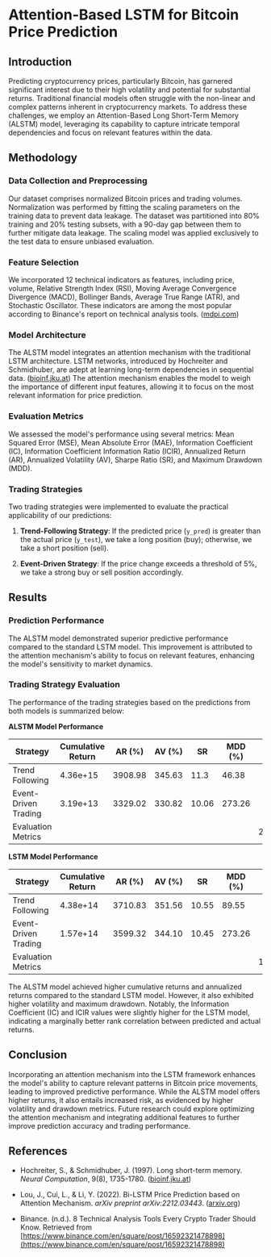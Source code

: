# Attention-Based LSTM for Bitcoin Price Prediction

## Introduction

Predicting cryptocurrency prices, particularly Bitcoin, has garnered significant interest due to their high volatility and potential for substantial returns. Traditional financial models often struggle with the non-linear and complex patterns inherent in cryptocurrency markets. To address these challenges, we employ an Attention-Based Long Short-Term Memory (ALSTM) model, leveraging its capability to capture intricate temporal dependencies and focus on relevant features within the data.

## Methodology

### Data Collection and Preprocessing

Our dataset comprises normalized Bitcoin prices and trading volumes. Normalization was performed by fitting the scaling parameters on the training data to prevent data leakage. The dataset was partitioned into 80% training and 20% testing subsets, with a 90-day gap between them to further mitigate data leakage. The scaling model was applied exclusively to the test data to ensure unbiased evaluation.

### Feature Selection

We incorporated 12 technical indicators as features, including price, volume, Relative Strength Index (RSI), Moving Average Convergence Divergence (MACD), Bollinger Bands, Average True Range (ATR), and Stochastic Oscillator. These indicators are among the most popular according to Binance's report on technical analysis tools. ([mdpi.com](https://www.mdpi.com/2079-8954/12/11/498))

### Model Architecture

The ALSTM model integrates an attention mechanism with the traditional LSTM architecture. LSTM networks, introduced by Hochreiter and Schmidhuber, are adept at learning long-term dependencies in sequential data. ([bioinf.jku.at](https://www.bioinf.jku.at/publications/older/2604.pdf)) The attention mechanism enables the model to weigh the importance of different input features, allowing it to focus on the most relevant information for price prediction.

### Evaluation Metrics

We assessed the model's performance using several metrics: Mean Squared Error (MSE), Mean Absolute Error (MAE), Information Coefficient (IC), Information Coefficient Information Ratio (ICIR), Annualized Return (AR), Annualized Volatility (AV), Sharpe Ratio (SR), and Maximum Drawdown (MDD).

### Trading Strategies

Two trading strategies were implemented to evaluate the practical applicability of our predictions:

1. **Trend-Following Strategy**: If the predicted price (`y_pred`) is greater than the actual price (`y_test`), we take a long position (buy); otherwise, we take a short position (sell).

2. **Event-Driven Strategy**: If the price change exceeds a threshold of 5%, we take a strong buy or sell position accordingly.

## Results

### Prediction Performance

The ALSTM model demonstrated superior predictive performance compared to the standard LSTM model. This improvement is attributed to the attention mechanism's ability to focus on relevant features, enhancing the model's sensitivity to market dynamics.

### Trading Strategy Evaluation

The performance of the trading strategies based on the predictions from both models is summarized below:

**ALSTM Model Performance**

| Strategy               | Cumulative Return | AR (%) | AV (%) | SR   | MDD (%) | MSE          | MAE           | IC             | ICIR          |
|-------------------------|-------------------|--------|--------|------|---------|--------------|---------------|----------------|---------------|
| Trend Following         | 4.36e+15          | 3908.98| 345.63 | 11.3 | 46.38   |              |               |                |               |
| Event-Driven Trading    | 3.19e+13          | 3329.02| 330.82 | 10.06| 273.26  |              |               |                |               |
| Evaluation Metrics      |                   |        |        |      |         | 21,358,717.02| 3,553.64      | 0.6209         | 2.0598        |

**LSTM Model Performance**

| Strategy               | Cumulative Return | AR (%) | AV (%) | SR   | MDD (%) | MSE          | MAE           | IC             | ICIR          |
|-------------------------|-------------------|--------|--------|------|---------|--------------|---------------|----------------|---------------|
| Trend Following         | 4.38e+14          | 3710.83| 351.56 | 10.55| 89.55   |              |               |                |               |
| Event-Driven Trading    | 1.57e+14          | 3599.32| 344.10 | 10.45| 273.26  |              |               |                |               |
| Evaluation Metrics      |                   |        |        |      |         | 14,372,745.81| 2,982.81      | 0.6620         | 2.2017        |

The ALSTM model achieved higher cumulative returns and annualized returns compared to the standard LSTM model. However, it also exhibited higher volatility and maximum drawdown. Notably, the Information Coefficient (IC) and ICIR values were slightly higher for the LSTM model, indicating a marginally better rank correlation between predicted and actual returns.

## Conclusion

Incorporating an attention mechanism into the LSTM framework enhances the model's ability to capture relevant patterns in Bitcoin price movements, leading to improved predictive performance. While the ALSTM model offers higher returns, it also entails increased risk, as evidenced by higher volatility and drawdown metrics. Future research could explore optimizing the attention mechanism and integrating additional features to further improve prediction accuracy and trading performance.

## References

- Hochreiter, S., & Schmidhuber, J. (1997). Long short-term memory. *Neural Computation*, 9(8), 1735-1780. ([bioinf.jku.at](https://www.bioinf.jku.at/publications/older/2604.pdf))

- Lou, J., Cui, L., & Li, Y. (2022). Bi-LSTM Price Prediction based on Attention Mechanism. *arXiv preprint arXiv:2212.03443*. ([arxiv.org](https://arxiv.org/abs/2212.03443))

- Binance. (n.d.). 8 Technical Analysis Tools Every Crypto Trader Should Know. Retrieved from [https://www.binance.com/en/square/post/16592321478898](https://www.binance.com/en/square/post/16592321478898)

